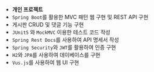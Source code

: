 - **개인 프로젝트**
- `Spring Boot`를 활용한 MVC 패턴 웹 구현 및 REST API 구현
- 게시판 CRUD 및 댓글 기능 구현
- `JUnit5` 와 `MockMVC` 이용한 테스트 코드 작성
- `Spring Rest Docs`를 사용하여 API 명세서 작성
- `Spring Security`와 `JWT`를 활용하여 인증 구현
- `H2`와 `JPA`를 사용하여 데이베이스를 구현
- `Vus.js`를 사용하여 웹 UI 구현
